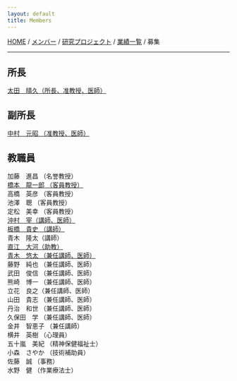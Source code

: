 ```yaml
---
layout: default
title: Members
---
```

[HOME](https://middrshowa.github.io/) / [メンバー](./members.html) / [研究プロジェクト](./research_project_list.html) / [業績一覧](./publications.html) / 募集

---


## 所長
[太田　晴久（所長、准教授、医師）](https://researchmap.jp/HOTA)


## 副所長
[中村　元昭 （准教授、医師）](https://scholar.google.com/citations?user=ZBhx9yAAAAAJ&hl=en)  


## 教職員
加藤　進昌 （名誉教授）  
[橋本　龍一郎 （客員教授）](https://scholar.google.com/citations?user=GR0lq9kAAAAJ&hl=en)  
高橋　英彦 （客員教授）  
池澤　聰 （客員教授）  
定松　美幸 （客員教授）  
[沖村　宰（講師、医師）](https://researchmap.jp/okimuratsukasa)  
[板橋　貴史 （講師）](https://scholar.google.com/citations?user=mxAFng4AAAAJ&hl=en)  
青木　隆太（講師）  
[直江　大河（助教）](https://researchmap.jp/taiga_naoe13/)  
[青木　悠太 （兼任講師、医師）](https://scholar.google.com/citations?user=46HN7h0AAAAJ&hl=en)  
藤野　純也 （兼任講師、医師）  
武田　俊信 （兼任講師、医師）  
熊崎　博一 （兼任講師、医師）  
立花　良之（兼任講師、医師）  
山田　貴志 （兼任講師、医師）  
丹治　和世 （兼任講師、医師）  
久保田　学 （兼任講師、医師）  
金井　智恵子 （兼任講師）  
横井　英樹 （心理員）  
五十嵐　美紀 （精神保健福祉士）  
小森　さやか （技術補助員）  
佐藤　誠 （事務）  
水野　健 （作業療法士）  
